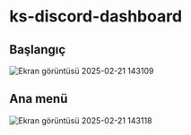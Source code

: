 # ks-discord-dashboard
## Başlangıç
![Ekran görüntüsü 2025-02-21 143109](https://github.com/user-attachments/assets/1b0e92a4-cd3f-4974-8235-64dba534cfba)
## Ana menü
![Ekran görüntüsü 2025-02-21 143118](https://github.com/user-attachments/assets/0316fd14-95c2-4323-b80a-5c3f757368d3)
